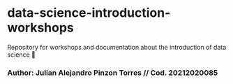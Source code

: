 # data-science-introduction-workshops

Repository for workshops and documentation about the introduction of data science 👺

### Author: Julian Alejandro Pinzon Torres // Cod. 20212020085
